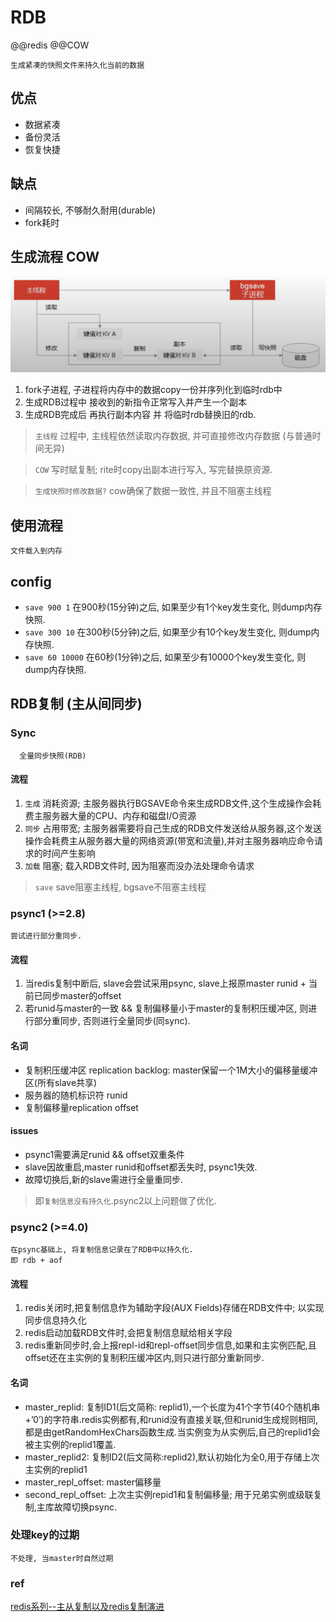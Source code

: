 # RDB  

@@redis @@COW

    生成紧凑的快照文件来持久化当前的数据

## 优点

- 数据紧凑  
- 备份灵活  
- 恢复快捷  

## 缺点

- 间隔较长, 不够耐久耐用(durable)
- fork耗时

## 生成流程 COW

![img](res/redis-rdb-cow.png)

1. fork子进程, 子进程将内存中的数据copy一份并序列化到临时rdb中
2. 生成RDB过程中 接收到的新指令正常写入并产生一个副本
3. 生成RDB完成后 再执行副本内容 并 将临时rdb替换旧的rdb.

> `主线程` 过程中, 主线程依然读取内存数据, 并可直接修改内存数据 (与普通时间无异)

> `COW` 写时赋复制; rite时copy出副本进行写入, 写完替换原资源.

> `生成快照时修改数据?` cow确保了数据一致性, 并且不阻塞主线程

## 使用流程

    文件载入到内存

## config  

- `save 900 1` 在900秒(15分钟)之后, 如果至少有1个key发生变化, 则dump内存快照.  
- `save 300 10` 在300秒(5分钟)之后, 如果至少有10个key发生变化, 则dump内存快照.  
- `save 60 10000` 在60秒(1分钟)之后, 如果至少有10000个key发生变化, 则dump内存快照.  

## RDB复制 (主从间同步)

### Sync

      全量同步快照(RDB)

#### 流程

1. `生成` 消耗资源; 主服务器执行BGSAVE命令来生成RDB文件,这个生成操作会耗费主服务器大量的CPU、内存和磁盘I/O资源
2. `同步` 占用带宽; 主服务器需要将自己生成的RDB文件发送给从服务器,这个发送操作会耗费主从服务器大量的网络资源(带宽和流量),并对主服务器响应命令请求的时间产生影响
3. `加载` 阻塞; 载入RDB文件时, 因为阻塞而没办法处理命令请求

> `save` save阻塞主线程, bgsave不阻塞主线程

### psync1 (>=2.8)

    尝试进行部分重同步.

#### 流程

1. 当redis复制中断后, slave会尝试采用psync, slave上报原master runid + 当前已同步master的offset
2. 若runid与master的一致 && 复制偏移量小于master的复制积压缓冲区, 则进行部分重同步, 否则进行全量同步(同sync).  

#### 名词

- 复制积压缓冲区 replication backlog: master保留一个1M大小的偏移量缓冲区(所有slave共享)  
- 服务器的随机标识符 runid  
- 复制偏移量replication offset  

#### issues

- psync1需要满足runid && offset双重条件
- slave因故重启,master runid和offset都丢失时, psync1失效.
- 故障切换后,新的slave需进行全量重同步.

> 即`复制信息没有持久化`.psync2以上问题做了优化.  

### psync2 (>=4.0)

    在psync基础上, 将复制信息记录在了RDB中以持久化.
    即 rdb + aof

#### 流程

1. redis关闭时,把复制信息作为辅助字段(AUX Fields)存储在RDB文件中; 以实现同步信息持久化
2. redis启动加载RDB文件时,会把复制信息赋给相关字段
3. redis重新同步时,会上报repl-id和repl-offset同步信息,如果和主实例匹配,且offset还在主实例的复制积压缓冲区内,则只进行部分重新同步.  

#### 名词

- master_replid: 复制ID1(后文简称: replid1),一个长度为41个字节(40个随机串+’0’)的字符串.redis实例都有,和runid没有直接关联,但和runid生成规则相同,都是由getRandomHexChars函数生成.当实例变为从实例后,自己的replid1会被主实例的replid1覆盖.  
- master_replid2: 复制ID2(后文简称:replid2),默认初始化为全0,用于存储上次主实例的replid1  
- master_repl_offset: master偏移量  
- second_repl_offset: 上次主实例repid1和复制偏移量; 用于兄弟实例或级联复制,主库故障切换psync.  

### 处理key的过期

    不处理, 当master时自然过期

### ref

[redis系列--主从复制以及redis复制演进](https://www.cnblogs.com/wdliu/p/9407179.html)
